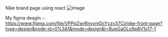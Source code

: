 Nike brand page using react 
![image](https://github.com/kartik6314/NIKE-Brand-Page/assets/70054160/23d55d4c-961f-4ea6-a84b-9ebc13bee475)

My figma desgin :- https://www.figma.com/file/VPPqZwrRnyymDcYvzv37Ci/nike-front-page?type=design&node-id=0%3A1&mode=design&t=BupGaOLo9p8V1o17-1

